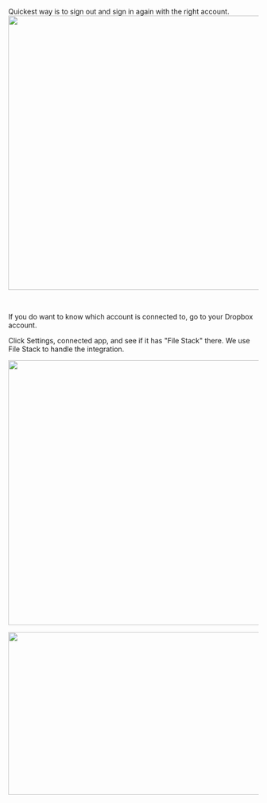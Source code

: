 <p>Quickest way is to sign out and sign in again with the right account.<br> <img src="https://support.optisigns.com/hc/article_attachments/360029344853" alt="" width="745" height="551"></p>
<p> </p>
<p>If you do want to know which account is connected to, go to your Dropbox account.</p>
<p>Click Settings, connected app, and see if it has "File Stack" there. We use File Stack to handle the integration.</p>
<p><img src="https://support.optisigns.com/hc/article_attachments/360028527554" alt="" width="1067" height="532"></p>
<p><img src="https://support.optisigns.com/hc/article_attachments/360029344833" alt="" width="813" height="327"></p>
<p> </p>